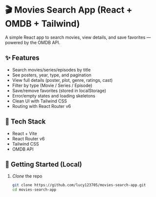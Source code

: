 # 🎬 Movies Search App (React + OMDB + Tailwind)

A simple React app to search movies, view details, and save favorites — powered by the OMDB API.

## ✨ Features
- Search movies/series/episodes by title
- See posters, year, type, and pagination
- View full details (poster, plot, genre, ratings, cast)
- Filter by type (Movie / Series / Episode)
- Save/remove favorites (stored in localStorage)
- Error/empty states and loading skeletons
- Clean UI with Tailwind CSS
- Routing with React Router v6

## 🧰 Tech Stack
- React + Vite
- React Router v6
- Tailwind CSS
- OMDB API

## 🚀 Getting Started (Local)
1. *Clone* the repo  
   ```bash
   git clone https://github.com/lucy123705/movies-search-app.git
   cd movies-search-app